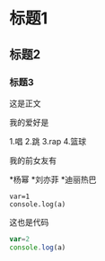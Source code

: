 # 标题1

## 标题2

### 标题3


这是正文

我的爱好是

1.唱
2.跳
3.rap
4.篮球

我的前女友有

*杨幂
*刘亦菲
*迪丽热巴

    var=1
    console.log(a)
    
这也是代码

``` javascript
var=2
console.log(a)
```
